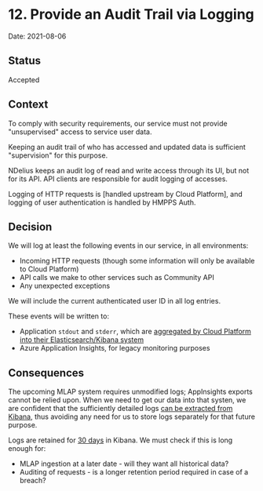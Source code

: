 # 12. Provide an Audit Trail via Logging

Date: 2021-08-06

## Status

Accepted

## Context

To comply with security requirements, our service must not provide "unsupervised" access to
service user data.

Keeping an audit trail of who has accessed and updated data is sufficient "supervision" for
this purpose.

NDelius keeps an audit log of read and write access through its UI, but not for its API. API
clients are responsible for audit logging of accesses.

Logging of HTTP requests is [handled upstream by Cloud Platform], and logging of user authentication
is handled by HMPPS Auth.

## Decision

We will log at least the following events in our service, in all environments:

* Incoming HTTP requests (though some information will only be available to Cloud Platform)
* API calls we make to other services such as Community API
* Any unexpected exceptions

We will include the current authenticated user ID in all log entries.

These events will be written to:

* Application `stdout` and `stderr`, which are [aggregated by Cloud Platform into their Elasticsearch/Kibana system](https://user-guide.cloud-platform.service.justice.gov.uk/documentation/logging-an-app/log-collection-and-storage.html#application-log-collection-and-storage)
* Azure Application Insights, for legacy monitoring purposes

## Consequences

The upcoming MLAP system requires unmodified logs; AppInsights exports cannot be relied upon. When
we need to get our data into that systen, we are confident that the sufficiently detailed logs
[can be extracted from Kibana](https://user-guide.cloud-platform.service.justice.gov.uk/documentation/logging-an-app/access-logs.html#accessing-application-log-data), thus avoiding any need for us to store logs separately for that future purpose.

Logs are retained for [30 days](https://user-guide.cloud-platform.service.justice.gov.uk/documentation/logging-an-app/log-collection-and-storage.html#application-log-collection-and-storage) in Kibana. We must check if this is long enough for:

* MLAP ingestion at a later date - will they want all historical data?
* Auditing of requests - is a longer retention period required in case of a breach?
